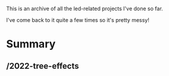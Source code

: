 This is an archive of all the led-related projects I've done so far.

I've come back to it quite a few times so it's pretty messy!

# Summary

## /2022-tree-effects